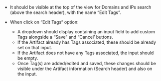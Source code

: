 * It should be visible at the top of the view for Domains and IPs search (above the search header), with the name “Edit Tags”.

* When click on “Edit Tags“ option:
    * A dropdown should display containing an input field to add custom Tags alongside a “Save” and “Cancel’ buttons.
    * If the Artifact already has Tags associated, these should be already set on that input.
    * If the Artifact does not have any Tags associated, the input should be empty.
    * Once Tag(s) are added/edited and saved, these changes should be visible under the Artifact information (Search header) and also on the input.